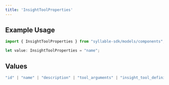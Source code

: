 ```yaml
---
title: 'InsightToolProperties'
---
```


## Example Usage

```typescript
import { InsightToolProperties } from "syllable-sdk/models/components";

let value: InsightToolProperties = "name";
```

## Values

```typescript
"id" | "name" | "description" | "tool_arguments" | "insight_tool_definition_id" | "updated_at"
```
